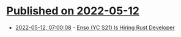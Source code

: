 # [Published on 2022-05-12](index.md)

* [2022-05-12, 07:00:08](https://news.ycombinator.com/item?id=31350141) - [Enso (YC S21) Is Hiring Rust Developer](https://www.ycombinator.com/companies/enso/jobs/5AhkHFF-senior-rust-developer)
